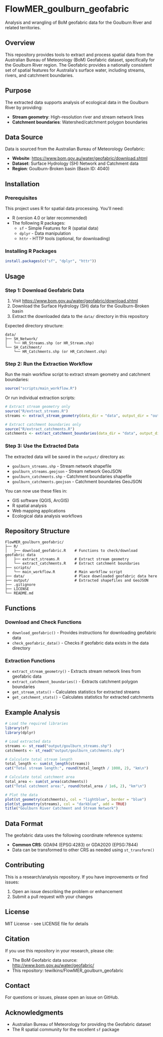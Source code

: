 # FlowMER_goulburn_geofabric

Analysis and wrangling of BoM geofabric data for the Goulburn River and related territories.

## Overview

This repository provides tools to extract and process spatial data from the Australian Bureau of Meteorology (BoM) Geofabric dataset, specifically for the Goulburn River region. The Geofabric provides a nationally consistent set of spatial features for Australia's surface water, including streams, rivers, and catchment boundaries.

## Purpose

The extracted data supports analysis of ecological data in the Goulburn River by providing:
- **Stream geometry**: High-resolution river and stream network lines
- **Catchment boundaries**: Watershed/catchment polygon boundaries

## Data Source

Data is sourced from the Australian Bureau of Meteorology Geofabric:
- **Website**: https://www.bom.gov.au/water/geofabric/download.shtml
- **Dataset**: Surface Hydrology (SH) Network and Catchment data
- **Region**: Goulburn-Broken basin (Basin ID: 4040)

## Installation

### Prerequisites

This project uses R for spatial data processing. You'll need:
- R (version 4.0 or later recommended)
- The following R packages:
  - `sf` - Simple Features for R (spatial data)
  - `dplyr` - Data manipulation
  - `httr` - HTTP tools (optional, for downloading)

### Installing R Packages

```r
install.packages(c("sf", "dplyr", "httr"))
```

## Usage

### Step 1: Download Geofabric Data

1. Visit https://www.bom.gov.au/water/geofabric/download.shtml
2. Download the Surface Hydrology (SH) data for the Goulburn-Broken basin
3. Extract the downloaded data to the `data/` directory in this repository

Expected directory structure:
```
data/
├── SH_Network/
│   └── HR_Streams.shp (or HR_Stream.shp)
└── SH_Catchment/
    └── HR_Catchments.shp (or HR_Catchment.shp)
```

### Step 2: Run the Extraction Workflow

Run the main workflow script to extract stream geometry and catchment boundaries:

```r
source("scripts/main_workflow.R")
```

Or run individual extraction scripts:

```r
# Extract stream geometry only
source("R/extract_streams.R")
streams <- extract_stream_geometry(data_dir = "data", output_dir = "output")

# Extract catchment boundaries only
source("R/extract_catchments.R")
catchments <- extract_catchment_boundaries(data_dir = "data", output_dir = "output")
```

### Step 3: Use the Extracted Data

The extracted data will be saved in the `output/` directory as:
- `goulburn_streams.shp` - Stream network shapefile
- `goulburn_streams.geojson` - Stream network GeoJSON
- `goulburn_catchments.shp` - Catchment boundaries shapefile
- `goulburn_catchments.geojson` - Catchment boundaries GeoJSON

You can now use these files in:
- GIS software (QGIS, ArcGIS)
- R spatial analysis
- Web mapping applications
- Ecological data analysis workflows

## Repository Structure

```
FlowMER_goulburn_geofabric/
├── R/
│   ├── download_geofabric.R    # Functions to check/download geofabric data
│   ├── extract_streams.R       # Extract stream geometry
│   └── extract_catchments.R    # Extract catchment boundaries
├── scripts/
│   └── main_workflow.R         # Main workflow script
├── data/                       # Place downloaded geofabric data here
├── output/                     # Extracted shapefiles and GeoJSON
├── .gitignore
├── LICENSE
└── README.md
```

## Functions

### Download and Check Functions

- `download_geofabric()` - Provides instructions for downloading geofabric data
- `check_geofabric_data()` - Checks if geofabric data exists in the data directory

### Extraction Functions

- `extract_stream_geometry()` - Extracts stream network lines from geofabric data
- `extract_catchment_boundaries()` - Extracts catchment polygon boundaries
- `get_stream_stats()` - Calculates statistics for extracted streams
- `get_catchment_stats()` - Calculates statistics for extracted catchments

## Example Analysis

```r
# Load the required libraries
library(sf)
library(dplyr)

# Load extracted data
streams <- st_read("output/goulburn_streams.shp")
catchments <- st_read("output/goulburn_catchments.shp")

# Calculate total stream length
total_length <- sum(st_length(streams))
cat("Total stream length:", round(total_length / 1000, 2), "km\n")

# Calculate total catchment area
total_area <- sum(st_area(catchments))
cat("Total catchment area:", round(total_area / 1e6, 2), "km²\n")

# Plot the data
plot(st_geometry(catchments), col = "lightblue", border = "blue")
plot(st_geometry(streams), col = "darkblue", add = TRUE)
title("Goulburn River Catchment and Stream Network")
```

## Data Format

The geofabric data uses the following coordinate reference systems:
- **Common CRS**: GDA94 (EPSG:4283) or GDA2020 (EPSG:7844)
- Data can be transformed to other CRS as needed using `st_transform()`

## Contributing

This is a research/analysis repository. If you have improvements or find issues:
1. Open an issue describing the problem or enhancement
2. Submit a pull request with your changes

## License

MIT License - see LICENSE file for details

## Citation

If you use this repository in your research, please cite:
- The BoM Geofabric data source: http://www.bom.gov.au/water/geofabric/
- This repository: tewilkins/FlowMER_goulburn_geofabric

## Contact

For questions or issues, please open an issue on GitHub.

## Acknowledgments

- Australian Bureau of Meteorology for providing the Geofabric dataset
- The R spatial community for the excellent `sf` package
